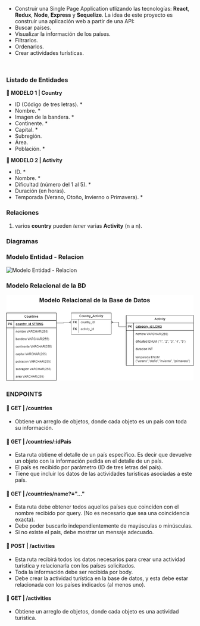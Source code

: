 
-  Construir una Single Page Application utlizando las tecnologías: **React**, **Redux**, **Node**, **Express** y **Sequelize**.
La idea de este proyecto es construir una aplicación web a partir de una API:
-  Buscar países.
-  Visualizar la información de los países.
-  Filtrarlos.
-  Ordenarlos.
-  Crear actividades turísticas.
<br />


### Listado de Entidades

**📍 MODELO 1 | Country**

-  ID (Código de tres letras). \*
-  Nombre. \*
-  Imagen de la bandera. \*
-  Continente. \*
-  Capital. \*
-  Subregión.
-  Área.
-  Población. \*

**📍 MODELO 2 | Activity**

-  ID. \*
-  Nombre. \*
-  Dificultad (número del 1 al 5). \*
-  Duración (en horas).
-  Temporada (Verano, Otoño, Invierno o Primavera). \*


### Relaciones
1. varios **country** pueden _tener_ varias  **Activity** (n a n).

### Diagramas

### Modelo Entidad - Relacion
![Modelo Entidad - Relacion](./ExpenseModeloEntidadRelacion.drawio.png)

### Modelo Relacional de la BD
![Modelo Relacional de la BD](./CountriessModeloRelacional.drawio.png)


### ENDPOINTS

#### **📍 GET | /countries**

-  Obtiene un arreglo de objetos, donde cada objeto es un país con toda su información.

#### **📍 GET | /countries/:idPais**

-  Esta ruta obtiene el detalle de un país específico. Es decir que devuelve un objeto con la información pedida en el detalle de un país.
-  El país es recibido por parámetro (ID de tres letras del país).
-  Tiene que incluir los datos de las actividades turísticas asociadas a este país.

#### **📍 GET | /countries/name?="..."**

-  Esta ruta debe obtener todos aquellos países que coinciden con el nombre recibido por query. (No es necesario que sea una coincidencia exacta).
-  Debe poder buscarlo independientemente de mayúsculas o minúsculas.
-  Si no existe el país, debe mostrar un mensaje adecuado.

#### **📍 POST | /activities**

-  Esta ruta recibirá todos los datos necesarios para crear una actividad turística y relacionarla con los países solicitados.
-  Toda la información debe ser recibida por body.
-  Debe crear la actividad turística en la base de datos, y esta debe estar relacionada con los países indicados (al menos uno).

#### **📍 GET | /activities**

-  Obtiene un arreglo de objetos, donde cada objeto es una actividad turística.

<br />




